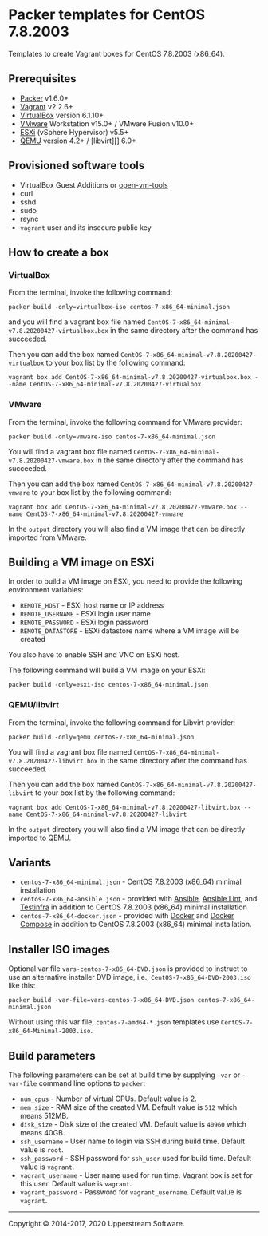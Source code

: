 # Packer templates for CentOS 7.8.2003

Templates to create Vagrant boxes for CentOS 7.8.2003 (x86_64).

## Prerequisites

* [Packer][] v1.6.0+
* [Vagrant][] v2.2.6+
* [VirtualBox][] version 6.1.10+
* [VMware][] Workstation v15.0+ / VMware Fusion v10.0+
* [ESXi][] (vSphere Hypervisor) v5.5+
* [QEMU][] version 4.2+ / [libvirt][] 6.0+

[ESXi]: http://www.vmware.com/products/vsphere-hypervisor
    "Free VMware vSphere Hypervisor, Free Virtualization (ESXi)"
[Packer]: https://www.packer.io/ "Packer by HashiCorp"
[QEMU]: https://www.qemu.org/ "QEMU"
[Vagrant]: https://www.vagrantup.com/ "Vagrant"
[VirtualBox]: https://www.virtualbox.org/ "Oracle VM VirtualBox"
[VMware]: http://www.vmware.com/
    "VMware Virtualization for Desktop &amp; Server, Application, Public &amp; Hybrid Clouds"

## Provisioned software tools

* VirtualBox Guest Additions or [open-vm-tools][]
* curl
* sshd
* sudo
* rsync
* `vagrant` user and its insecure public key

[open-vm-tools]: https://github.com/vmware/open-vm-tools
    "Official repository of VMware open-vm-tools project"

## How to create a box

### VirtualBox

From the terminal, invoke the following command:

    packer build -only=virtualbox-iso centos-7-x86_64-minimal.json

and you will find a vagrant box file named `CentOS-7-x86_64-minimal-v7.8.20200427-virtualbox.box`
in the same directory after the command has succeeded.

Then you can add the box named `CentOS-7-x86_64-minimal-v7.8.20200427-virtualbox`
to your box list by the following command:

    vagrant box add CentOS-7-x86_64-minimal-v7.8.20200427-virtualbox.box --name CentOS-7-x86_64-minimal-v7.8.20200427-virtualbox

### VMware

From the terminal, invoke the following command for VMware provider:

    packer build -only=vmware-iso centos-7-x86_64-minimal.json

You will find a vagrant box file named `CentOS-7-x86_64-minimal-v7.8.20200427-vmware.box`
in the same directory after the command has succeeded.

Then you can add the box named `CentOS-7-x86_64-minimal-v7.8.20200427-vmware`
to your box list by the following command:

    vagrant box add CentOS-7-x86_64-minimal-v7.8.20200427-vmware.box --name CentOS-7-x86_64-minimal-v7.8.20200427-vmware

In the `output` directory you will also find a VM image that can be
directly imported from VMware.

## Building a VM image on ESXi

In order to build a VM image on ESXi, you need to provide the following
environment variables:

* `REMOTE_HOST` - ESXi host name or IP address
* `REMOTE_USERNAME` - ESXi login user name
* `REMOTE_PASSWORD` - ESXi login password
* `REMOTE_DATASTORE` - ESXi datastore name where a VM image will be
  created

You also have to enable SSH and VNC on ESXi host.

The following command will build a VM image on your ESXi:

    packer build -only=esxi-iso centos-7-x86_64-minimal.json

### QEMU/libvirt

From the terminal, invoke the following command for Libvirt provider:

    packer build -only=qemu centos-7-x86_64-minimal.json

You will find a vagrant box file named `CentOS-7-x86_64-minimal-v7.8.20200427-libvirt.box`
in the same directory after the command has succeeded.

Then you can add the box named `CentOS-7-x86_64-minimal-v7.8.20200427-libvirt`
to your box list by the following command:

    vagrant box add CentOS-7-x86_64-minimal-v7.8.20200427-libvirt.box --name CentOS-7-x86_64-minimal-v7.8.20200427-libvirt

In the `output` directory you will also find a VM image that can be
directly imported to QEMU.

## Variants

* `centos-7-x86_64-minimal.json` - CentOS 7.8.2003 (x86_64) minimal
  installation
* `centos-7-x86_64-ansible.json` - provided with [Ansible][],
  [Ansible Lint][], and [Testinfra][] in addition to CentOS 7.8.2003
  (x86_64) minimal installation
* `centos-7-x86_64-docker.json` - provided with [Docker][] and
  [Docker Compose][] in addition to CentOS 7.8.2003 (x86_64) minimal
  installation.

[Ansible]: http://www.ansible.com/home "Ansible is Simple IT Automation"
[Ansible Lint]: https://docs.ansible.com/ansible-lint/
  "Ansible Lint Documentation &mdash; Ansible Documentation"
[Docker]: https://www.docker.com/
  "Docker - Build, Ship and Run Any App, Anywhere"
[Docker Compose]: https://docs.docker.com/compose/
  "Docker Compose - Docker Documentation"
[Testinfra]: https://testinfra.readthedocs.io/en/latest/
  "Testinfra test your infrastructure &#8212; testinfra 5.3.1.dev0+g8d124dc.d20200902 documentation"

## Installer ISO images

Optional var file `vars-centos-7-x86_64-DVD.json` is provided to
instruct to use an alternative installer DVD image, i.e.,
`CentOS-7-x86_64-DVD-2003.iso` like this:

    packer build -var-file=vars-centos-7-x86_64-DVD.json centos-7-x86_64-minimal.json

Without using this var file, `centos-7-amd64-*.json` templates use
`CentOS-7-x86_64-Minimal-2003.iso`.

## Build parameters

The following parameters can be set at build time by supplying `-var`
or `-var-file` command line options to `packer`:

* `num_cpus` - Number of virtual CPUs.  Default value is 2.
* `mem_size` - RAM size of the created VM.  Default value is `512`
  which means 512MB.
* `disk_size` - Disk size of the created VM.  Default value is `40960`
  which means 40GB.
* `ssh_username` - User name to login via SSH during build time.
  Default value is `root`.
* `ssh_password` - SSH password for `ssh_user` used for build time.
  Default value is `vagrant`.
* `vagrant_username` - User name used for run time.  Vagrant box is set
  for this user.  Default value is `vagrant`.
* `vagrant_password` - Password for `vagrant_username`.  Default value
  is `vagrant`.

- - -

Copyright &copy; 2014-2017, 2020 Upperstream Software.

